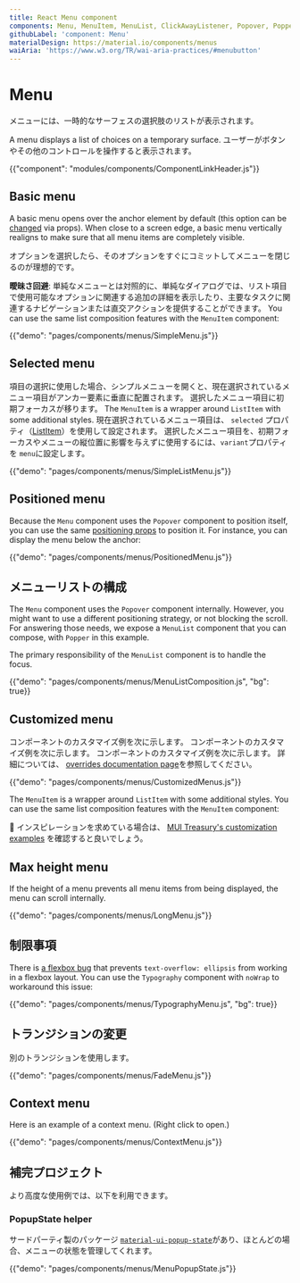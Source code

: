 ```yaml
---
title: React Menu component
components: Menu, MenuItem, MenuList, ClickAwayListener, Popover, Popper
githubLabel: 'component: Menu'
materialDesign: https://material.io/components/menus
waiAria: 'https://www.w3.org/TR/wai-aria-practices/#menubutton'
---
```


# Menu

<p class="description">メニューには、一時的なサーフェスの選択肢のリストが表示されます。</p>

A menu displays a list of choices on a temporary surface. ユーザーがボタンやその他のコントロールを操作すると表示されます。

{{"component": "modules/components/ComponentLinkHeader.js"}}

## Basic menu

A basic menu opens over the anchor element by default (this option can be [changed](#menu-positioning) via props). When close to a screen edge, a basic menu vertically realigns to make sure that all menu items are completely visible.

オプションを選択したら、そのオプションをすぐにコミットしてメニューを閉じるのが理想的です。

**曖昧さ回避**: 単純なメニューとは対照的に、単純なダイアログでは、リスト項目で使用可能なオプションに関連する追加の詳細を表示したり、主要なタスクに関連するナビゲーションまたは直交アクションを提供することができます。 You can use the same list composition features with the `MenuItem` component:

{{"demo": "pages/components/menus/SimpleMenu.js"}}

## Selected menu

項目の選択に使用した場合、シンプルメニューを開くと、現在選択されているメニュー項目がアンカー要素に垂直に配置されます。 選択したメニュー項目に初期フォーカスが移ります。 The `MenuItem` is a wrapper around `ListItem` with some additional styles. 現在選択されているメニュー項目は、 `selected` プロパティ（[ListItem](/api/list-item/)）を使用して設定されます。 選択したメニュー項目を、初期フォーカスやメニューの縦位置に影響を与えずに使用するには、`variant`プロパティを `menu`に設定します。

{{"demo": "pages/components/menus/SimpleListMenu.js"}}

## Positioned menu

Because the `Menu` component uses the `Popover` component to position itself, you can use the same [positioning props](/components/popover/#anchor-playground) to position it. For instance, you can display the menu below the anchor:

{{"demo": "pages/components/menus/PositionedMenu.js"}}

## メニューリストの構成

The `Menu` component uses the `Popover` component internally. However, you might want to use a different positioning strategy, or not blocking the scroll. For answering those needs, we expose a `MenuList` component that you can compose, with `Popper` in this example.

The primary responsibility of the `MenuList` component is to handle the focus.

{{"demo": "pages/components/menus/MenuListComposition.js", "bg": true}}

## Customized menu

コンポーネントのカスタマイズ例を次に示します。 コンポーネントのカスタマイズ例を次に示します。 コンポーネントのカスタマイズ例を次に示します。 詳細については、 [overrides documentation page](/customization/how-to-customize/)を参照してください。

{{"demo": "pages/components/menus/CustomizedMenus.js"}}

The `MenuItem` is a wrapper around `ListItem` with some additional styles. You can use the same list composition features with the `MenuItem` component:

🎨 インスピレーションを求めている場合は、 [MUI Treasury's customization examples](https://mui-treasury.com/styles/menu) を確認すると良いでしょう。

## Max height menu

If the height of a menu prevents all menu items from being displayed, the menu can scroll internally.

{{"demo": "pages/components/menus/LongMenu.js"}}

## 制限事項

There is [a flexbox bug](https://bugs.chromium.org/p/chromium/issues/detail?id=327437) that prevents `text-overflow: ellipsis` from working in a flexbox layout. You can use the `Typography` component with `noWrap` to workaround this issue:

{{"demo": "pages/components/menus/TypographyMenu.js", "bg": true}}

## トランジションの変更

別のトランジションを使用します。

{{"demo": "pages/components/menus/FadeMenu.js"}}

## Context menu

Here is an example of a context menu. (Right click to open.)

{{"demo": "pages/components/menus/ContextMenu.js"}}

## 補完プロジェクト

より高度な使用例では、以下を利用できます。

### PopupState helper

サードパーティ製のパッケージ [`material-ui-popup-state`](https://github.com/jcoreio/material-ui-popup-state)があり、ほとんどの場合、メニューの状態を管理してくれます。

{{"demo": "pages/components/menus/MenuPopupState.js"}}
